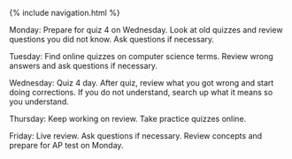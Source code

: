 {% include navigation.html %}

 Monday: Prepare for quiz 4 on Wednesday. Look at old quizzes and review questions you did not know. Ask questions if necessary.

 Tuesday: Find online quizzes on computer science terms. Review wrong answers and ask questions if necessary.

 Wednesday: Quiz 4 day. After quiz, review what you got wrong and start doing corrections. If you do not understand, search up what it means so you understand.

 Thursday: Keep working on review. Take practice quizzes online.

 Friday: Live review. Ask questions if necessary. Review concepts and prepare for AP test on Monday.
